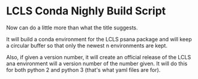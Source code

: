 # LCLS Conda Nighly Build Script
Now can do a little more than what the title suggests.

It will build a conda environment for the LCLS psana package and will keep a circular buffer so that only the newest n environments are kept.

Also, if given a version number, it will create an official release of the LCLS ana environment will a version number of the number given. It will do this for both python 2 and python 3 (that's what yaml files are for).

